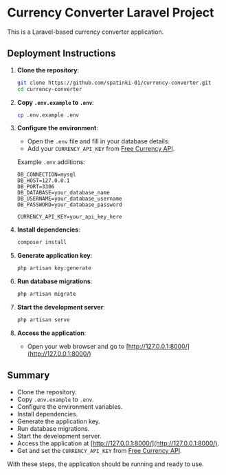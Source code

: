 # Currency Converter Laravel Project

This is a Laravel-based currency converter application.

## Deployment Instructions

1. **Clone the repository**:
    ```sh
    git clone https://github.com/spatinki-01/currency-converter.git
    cd currency-converter
    ```

2. **Copy `.env.example` to `.env`**:
    ```sh
    cp .env.example .env
    ```

3. **Configure the environment**:
    - Open the `.env` file and fill in your database details.
    - Add your `CURRENCY_API_KEY` from [Free Currency API](https://app.freecurrencyapi.com).

    Example `.env` additions:
    ```env
    DB_CONNECTION=mysql
    DB_HOST=127.0.0.1
    DB_PORT=3306
    DB_DATABASE=your_database_name
    DB_USERNAME=your_database_username
    DB_PASSWORD=your_database_password

    CURRENCY_API_KEY=your_api_key_here
    ```

4. **Install dependencies**:
    ```sh
    composer install
    ```

5. **Generate application key**:
    ```sh
    php artisan key:generate
    ```

6. **Run database migrations**:
    ```sh
    php artisan migrate
    ```

7. **Start the development server**:
    ```sh
    php artisan serve
    ```

8. **Access the application**:
    - Open your web browser and go to [http://127.0.0.1:8000/](http://127.0.0.1:8000/)

## Summary

- Clone the repository.
- Copy `.env.example` to `.env`.
- Configure the environment variables.
- Install dependencies.
- Generate the application key.
- Run database migrations.
- Start the development server.
- Access the application at [http://127.0.0.1:8000/](http://127.0.0.1:8000/).
- Get and set the `CURRENCY_API_KEY` from [Free Currency API](https://app.freecurrencyapi.com).

With these steps, the application should be running and ready to use.